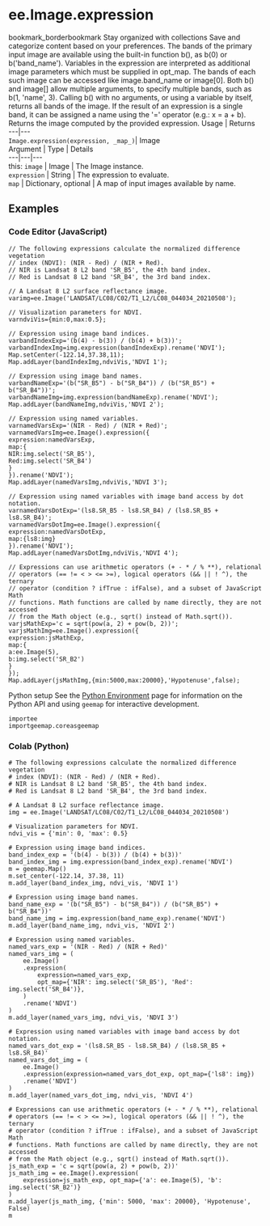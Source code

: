  
#  ee.Image.expression
bookmark_borderbookmark Stay organized with collections  Save and categorize content based on your preferences. 
The bands of the primary input image are available using the built-in function b(), as b(0) or b('band_name').
Variables in the expression are interpreted as additional image parameters which must be supplied in opt_map. The bands of each such image can be accessed like image.band_name or image[0].
Both b() and image[] allow multiple arguments, to specify multiple bands, such as b(1, 'name', 3). Calling b() with no arguments, or using a variable by itself, returns all bands of the image.
If the result of an expression is a single band, it can be assigned a name using the '=' operator (e.g.: x = a + b).
Returns the image computed by the provided expression.
Usage | Returns  
---|---  
`Image.expression(expression, _map_)`|  Image  
Argument | Type | Details  
---|---|---  
this: `image` | Image | The Image instance.  
`expression` | String | The expression to evaluate.  
`map` | Dictionary<Image>, optional | A map of input images available by name.  
## Examples
### Code Editor (JavaScript)
```
// The following expressions calculate the normalized difference vegetation
// index (NDVI): (NIR - Red) / (NIR + Red).
// NIR is Landsat 8 L2 band 'SR_B5', the 4th band index.
// Red is Landsat 8 L2 band 'SR_B4', the 3rd band index.

// A Landsat 8 L2 surface reflectance image.
varimg=ee.Image('LANDSAT/LC08/C02/T1_L2/LC08_044034_20210508');

// Visualization parameters for NDVI.
varndviVis={min:0,max:0.5};

// Expression using image band indices.
varbandIndexExp='(b(4) - b(3)) / (b(4) + b(3))';
varbandIndexImg=img.expression(bandIndexExp).rename('NDVI');
Map.setCenter(-122.14,37.38,11);
Map.addLayer(bandIndexImg,ndviVis,'NDVI 1');

// Expression using image band names.
varbandNameExp='(b("SR_B5") - b("SR_B4")) / (b("SR_B5") + b("SR_B4"))';
varbandNameImg=img.expression(bandNameExp).rename('NDVI');
Map.addLayer(bandNameImg,ndviVis,'NDVI 2');

// Expression using named variables.
varnamedVarsExp='(NIR - Red) / (NIR + Red)';
varnamedVarsImg=ee.Image().expression({
expression:namedVarsExp,
map:{
NIR:img.select('SR_B5'),
Red:img.select('SR_B4')
}
}).rename('NDVI');
Map.addLayer(namedVarsImg,ndviVis,'NDVI 3');

// Expression using named variables with image band access by dot notation.
varnamedVarsDotExp='(ls8.SR_B5 - ls8.SR_B4) / (ls8.SR_B5 + ls8.SR_B4)';
varnamedVarsDotImg=ee.Image().expression({
expression:namedVarsDotExp,
map:{ls8:img}
}).rename('NDVI');
Map.addLayer(namedVarsDotImg,ndviVis,'NDVI 4');

// Expressions can use arithmetic operators (+ - * / % **), relational
// operators (== != < > <= >=), logical operators (&& || ! ^), the ternary
// operator (condition ? ifTrue : ifFalse), and a subset of JavaScript Math
// functions. Math functions are called by name directly, they are not accessed
// from the Math object (e.g., sqrt() instead of Math.sqrt()).
varjsMathExp='c = sqrt(pow(a, 2) + pow(b, 2))';
varjsMathImg=ee.Image().expression({
expression:jsMathExp,
map:{
a:ee.Image(5),
b:img.select('SR_B2')
}
});
Map.addLayer(jsMathImg,{min:5000,max:20000},'Hypotenuse',false);
```
Python setup
See the [ Python Environment](https://developers.google.com/earth-engine/guides/python_install) page for information on the Python API and using `geemap` for interactive development.
```
importee
importgeemap.coreasgeemap
```

### Colab (Python)
```
# The following expressions calculate the normalized difference vegetation
# index (NDVI): (NIR - Red) / (NIR + Red).
# NIR is Landsat 8 L2 band 'SR_B5', the 4th band index.
# Red is Landsat 8 L2 band 'SR_B4', the 3rd band index.

# A Landsat 8 L2 surface reflectance image.
img = ee.Image('LANDSAT/LC08/C02/T1_L2/LC08_044034_20210508')

# Visualization parameters for NDVI.
ndvi_vis = {'min': 0, 'max': 0.5}

# Expression using image band indices.
band_index_exp = '(b(4) - b(3)) / (b(4) + b(3))'
band_index_img = img.expression(band_index_exp).rename('NDVI')
m = geemap.Map()
m.set_center(-122.14, 37.38, 11)
m.add_layer(band_index_img, ndvi_vis, 'NDVI 1')

# Expression using image band names.
band_name_exp = '(b("SR_B5") - b("SR_B4")) / (b("SR_B5") + b("SR_B4"))'
band_name_img = img.expression(band_name_exp).rename('NDVI')
m.add_layer(band_name_img, ndvi_vis, 'NDVI 2')

# Expression using named variables.
named_vars_exp = '(NIR - Red) / (NIR + Red)'
named_vars_img = (
    ee.Image()
    .expression(
        expression=named_vars_exp,
        opt_map={'NIR': img.select('SR_B5'), 'Red': img.select('SR_B4')},
    )
    .rename('NDVI')
)
m.add_layer(named_vars_img, ndvi_vis, 'NDVI 3')

# Expression using named variables with image band access by dot notation.
named_vars_dot_exp = '(ls8.SR_B5 - ls8.SR_B4) / (ls8.SR_B5 + ls8.SR_B4)'
named_vars_dot_img = (
    ee.Image()
    .expression(expression=named_vars_dot_exp, opt_map={'ls8': img})
    .rename('NDVI')
)
m.add_layer(named_vars_dot_img, ndvi_vis, 'NDVI 4')

# Expressions can use arithmetic operators (+ - * / % **), relational
# operators (== != < > <= >=), logical operators (&& || ! ^), the ternary
# operator (condition ? ifTrue : ifFalse), and a subset of JavaScript Math
# functions. Math functions are called by name directly, they are not accessed
# from the Math object (e.g., sqrt() instead of Math.sqrt()).
js_math_exp = 'c = sqrt(pow(a, 2) + pow(b, 2))'
js_math_img = ee.Image().expression(
    expression=js_math_exp, opt_map={'a': ee.Image(5), 'b': img.select('SR_B2')}
)
m.add_layer(js_math_img, {'min': 5000, 'max': 20000}, 'Hypotenuse', False)
m
```

